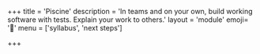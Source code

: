 +++
title = 'Piscine'
description = 'In teams and on your own, build working software with tests. Explain your work to others.'
layout = 'module'
emoji= '🐠'
menu = ['syllabus', 'next steps']

+++
